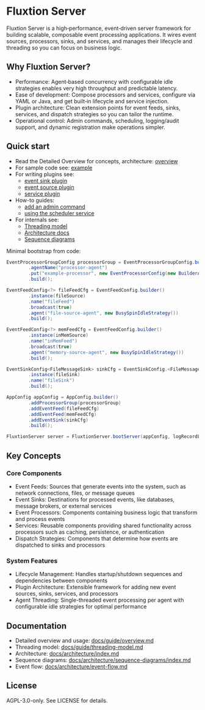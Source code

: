 # Fluxtion Server

Fluxtion Server is a high‑performance, event‑driven server framework for building scalable, composable event processing
applications. It wires event sources, processors, sinks, and services, and manages their lifecycle and threading so you
can focus on business logic.

## Why Fluxtion Server?

- Performance: Agent‑based concurrency with configurable idle strategies enables very high throughput and predictable
  latency.
- Ease of development: Compose processors and services, configure via YAML or Java, and get built‑in lifecycle and
  service injection.
- Plugin architecture: Clean extension points for event feeds, sinks, services, and dispatch strategies so you can
  tailor the runtime.
- Operational control: Admin commands, scheduling, logging/audit support, and dynamic registration make operations
  simpler.

## Quick start

- Read the Detailed Overview for concepts, architecture: [overview](docs/guide/overview.md)
- For sample code see: [example](docs/guide/file-and-memory-feeds-example.md)
- For writing plugins see:
    - [event sink plugin](docs/guide/writing-a-message-sink-plugin.md)
    - [event source plugin](docs/guide/writing-an-event-source-plugin.md)
    - [service plugin](docs/guide/writing-a-service-plugin.md)
- How-to guides:
    - [add an admin command](docs/guide/writing-an-admin-command.md)
    - [using the scheduler service](docs/guide/using-the-scheduler-service.md)
- For internals see:
    - [Threading model](docs/guide/threading-model.md)
    - [Architecture docs](docs/architecture/index.md)
    - [Sequence diagrams](docs/architecture/sequence-diagrams/index.md)

Minimal bootstrap from code:

```java
EventProcessorGroupConfig processorGroup = EventProcessorGroupConfig.builder()
        .agentName("processor-agent")
        .put("example-processor", new EventProcessorConfig(new BuilderApiExampleHandler()))
        .build();

EventFeedConfig<?> fileFeedCfg = EventFeedConfig.builder()
        .instance(fileSource)
        .name("fileFeed")
        .broadcast(true)
        .agent("file-source-agent", new BusySpinIdleStrategy())
        .build();

EventFeedConfig<?> memFeedCfg = EventFeedConfig.builder()
        .instance(inMemSource)
        .name("inMemFeed")
        .broadcast(true)
        .agent("memory-source-agent", new BusySpinIdleStrategy())
        .build();

EventSinkConfig<FileMessageSink> sinkCfg = EventSinkConfig.<FileMessageSink>builder()
        .instance(fileSink)
        .name("fileSink")
        .build();

AppConfig appConfig = AppConfig.builder()
        .addProcessorGroup(processorGroup)
        .addEventFeed(fileFeedCfg)
        .addEventFeed(memFeedCfg)
        .addEventSink(sinkCfg)
        .build();

FluxtionServer server = FluxtionServer.bootServer(appConfig, logRecordListener);
```

## Key Concepts

### Core Components

- Event Feeds: Sources that generate events into the system, such as network connections, files, or message queues
- Event Sinks: Destinations for processed events, like databases, message brokers, or external services
- Event Processors: Components containing business logic that transform and process events
- Services: Reusable components providing shared functionality across processors such as caching, persistence, or
  authentication
- Dispatch Strategies: Components that determine how events are dispatched to sinks and processors

### System Features

- Lifecycle Management: Handles startup/shutdown sequences and dependencies between components
- Plugin Architecture: Extensible framework for adding new event sources, sinks, services, and processors
- Agent Threading: Single-threaded event processing per agent with configurable idle strategies for optimal performance

## Documentation

- Detailed overview and usage: [docs/guide/overview.md](docs/guide/overview.md)
- Threading model: [docs/guide/threading-model.md](docs/guide/threading-model.md)
- Architecture: [docs/architecture/index.md](docs/architecture/index.md)
- Sequence diagrams: [docs/architecture/sequence-diagrams/index.md](docs/architecture/sequence-diagrams/index.md)
- Event flow: [docs/architecture/event-flow.md](docs/architecture/event-flow.md)

## License

AGPL-3.0-only. See LICENSE for details.

